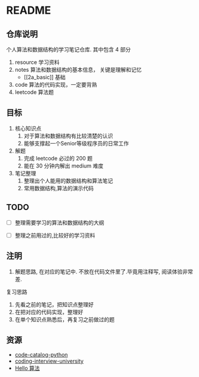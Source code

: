 # README

## 仓库说明

个人算法和数据结构的学习笔记仓库.
其中包含 4 部分

1. resource 学习资料
2. notes
   算法和数据结构的基本信息， 关键是理解和记忆
	- [[2a_basic]] 基础
3. code  算法的代码实现，一定要背熟
4. leetcode 算法题

## 目标

1. 核心知识点
   1. 对于算法和数据结构有比较清楚的认识
   2. 能够支撑起一个Senior等级程序员的日常工作
2. 解题
   1. 完成 leetcode 必过的 200 题
   2. 能在 30 分钟内解出 medium 难度
3. 笔记整理
   1. 整理出个人能用的数据结构和算法笔记
   2. 常用数据结构,算法的演示代码

## TODO

- [ ] 整理需要学习的算法和数据结构的大纲
- [ ] 整理之前用过的,比较好的学习资料


## 注明

1. 解题思路, 在对应的笔记中.
不放在代码文件里了.毕竟用注释写, 阅读体验非常差.

复习思路
1. 先看之前的笔记，把知识点整理好
2. 在把对应的代码实现，整理好
3. 在单个知识点熟悉后，再复习之前做过的题

## 资源
- [code-catalog-python](https://github.com/jwasham/code-catalog-python/tree/master)
- [coding-interview-university](https://github.com/jwasham/coding-interview-university)
- [Hello 算法](https://www.hello-algo.com/)
